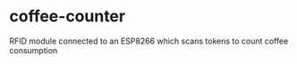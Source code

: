 # coffee-counter
RFID module connected to an ESP8266 which scans tokens to count coffee consumption
